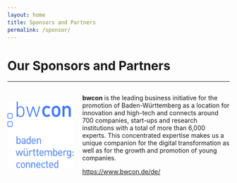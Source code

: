 ```yaml
---
layout: home
title: Sponsors and Partners
permalink: /sponsor/
---
```



<h1 class="display-4" style="text-align: left;">
	Our Sponsors and Partners
</h1>
<hr>

<div style="display: flex; align-items: center;">
    <img src="/assets/images/logo/logo_bwcon.svg" alt="" width="150" height="150" style="margin-right: 20px;">  
    <div>
    <p><b>bwcon</b> is the leading business initiative for the promotion of Baden-Württemberg as a location for innovation and high-tech and connects around 700 companies, start-ups and research institutions with a total of more than 6,000 experts. This concentrated expertise makes us a unique companion for the digital transformation as well as for the growth and promotion of young companies.</p>

 <p><a href="https://www.bwcon.de/de/" target="_blank">https://www.bwcon.de/de/</a></p>
    </div>

</div>

</div>



